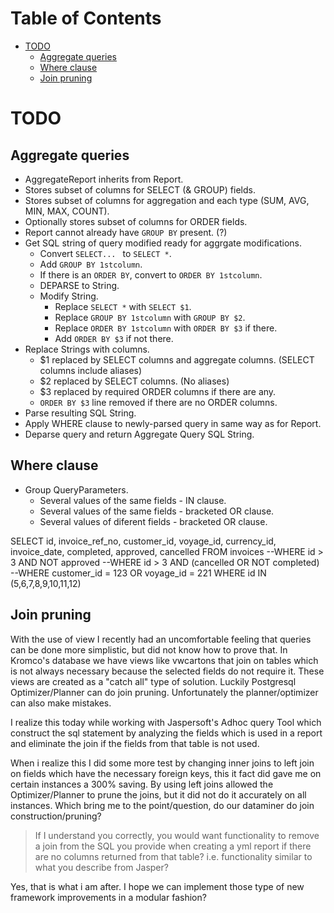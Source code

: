 <!-- Tocer[start]: Auto-generated, don't remove. -->

# Table of Contents

- [TODO](#todo)
  - [Aggregate queries](#aggregate-queries)
  - [Where clause](#where-clause)
  - [Join pruning](#join-pruning)

<!-- Tocer[finish]: Auto-generated, don't remove. -->

# TODO

## Aggregate queries

* AggregateReport inherits from Report.
* Stores subset of columns for SELECT (& GROUP) fields.
* Stores subset of columns for aggregation and each type (SUM, AVG, MIN, MAX, COUNT).
* Optionally stores subset of columns for ORDER fields.
* Report cannot already have `GROUP BY` present. (?)
* Get SQL string of query modified ready for aggrgate modifications.
    * Convert `SELECT... ` to `SELECT *`.
    * Add `GROUP BY 1stcolumn`.
    * If there is an `ORDER BY`, convert to `ORDER BY 1stcolumn`.
    * DEPARSE to String.
    * Modify String.
        * Replace `SELECT *` with `SELECT $1`.
        * Replace `GROUP BY 1stcolumn` with `GROUP BY $2`.
        * Replace `ORDER BY 1stcolumn` with `ORDER BY $3` if there.
        * Add `ORDER BY $3` if not there.
* Replace Strings with columns.
    * $1 replaced by SELECT columns and aggregate columns. (SELECT columns include aliases)
    * $2 replaced by SELECT columns. (No aliases)
    * $3 replaced by required ORDER columns if there are any.
    * `ORDER BY $3` line removed if there are no ORDER columns.
* Parse resulting SQL String.
* Apply WHERE clause to newly-parsed query in same way as for Report.
* Deparse query and return Aggregate Query SQL String.

## Where clause

* Group QueryParameters.
    * Several values of the same fields - IN clause.
    * Several values of the same fields - bracketed OR clause.
    * Several values of diferent fields -  bracketed OR clause.

SELECT id, invoice_ref_no, customer_id, voyage_id, currency_id, invoice_date, completed, approved, cancelled FROM invoices
--WHERE id > 3 AND NOT approved
--WHERE id > 3 AND (cancelled OR NOT completed)
--WHERE customer_id = 123 OR voyage_id = 221
WHERE id IN (5,6,7,8,9,10,11,12)

## Join pruning

With the use of view I recently had an uncomfortable feeling that queries can be done more simplistic, but did not know how to prove that. In Kromco's database we have views like vwcartons that join on tables which is not always necessary because the selected fields do not require it. These views are created as a "catch all" type of solution. Luckily Postgresql Optimizer/Planner can do join pruning. Unfortunately the planner/optimizer can also make mistakes.

I realize this today while working with Jaspersoft's Adhoc query Tool which construct the sql statement by analyzing the fields which is used in a report and eliminate the join if the fields from that table is not used. 

When i realize this I did some more test by changing inner joins to left join on fields which have the necessary foreign keys, this it fact did gave me on certain instances a 300% saving. By using left joins allowed the Optimizer/Planner to prune the joins, but it did not do it accurately on all instances. Which bring me to the point/question, do our dataminer do join construction/pruning?

> If I understand you correctly, you would want functionality to remove a join from the SQL you provide when creating a yml report if there are no columns returned from that table?
> i.e. functionality similar to what you describe from Jasper?


Yes, that is what i am after. I hope we can implement those type of new framework improvements in a modular fashion?


